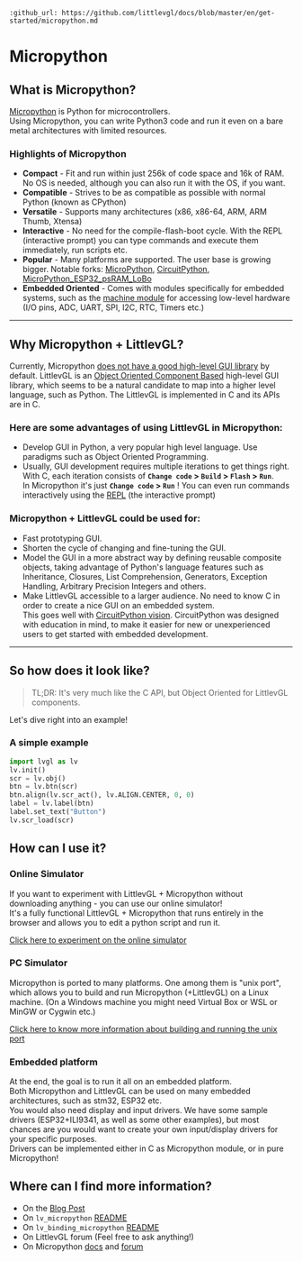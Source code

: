 ```eval_rst
:github_url: https://github.com/littlevgl/docs/blob/master/en/get-started/micropython.md
```
# Micropython

## What is Micropython?

[Micropython](http://micropython.org/) is Python for microcontrollers.  
Using Micropython, you can write Python3 code and run it even on a bare metal architectures with limited resources.

### Highlights of Micropython

- **Compact** - Fit and run within just 256k of code space and 16k of RAM. No OS is needed, although you can also run it with the OS, if you want.
- **Compatible** - Strives to be as compatible as possible with normal Python (known as CPython)
- **Versatile** - Supports many architectures (x86, x86-64, ARM, ARM Thumb, Xtensa)
- **Interactive** - No need for the compile-flash-boot cycle. With the REPL (interactive prompt) you can type commands and execute them immediately, run scripts etc.
- **Popular** - Many platforms are supported. The user base is growing bigger. Notable forks: [MicroPython](https://github.com/micropython/micropython), [CircuitPython](https://github.com/adafruit/circuitpython), [MicroPython_ESP32_psRAM_LoBo](https://github.com/loboris/MicroPython_ESP32_psRAM_LoBo)
- **Embedded Oriented** - Comes with modules specifically for embedded systems, such as the [machine module](https://docs.micropython.org/en/latest/library/machine.html#classes) for accessing low-level hardware (I/O pins, ADC, UART, SPI, I2C, RTC, Timers etc.)

---

## Why Micropython + LittlevGL?

Currently, Micropython [does not have a good high-level GUI library](https://forum.micropython.org/viewtopic.php?f=18&t=5543) by default. LittlevGL is an [Object Oriented Component Based](https://blog.littlevgl.com/2018-12-13/extend-lvgl-objects) high-level GUI library, which seems to be a natural candidate to map into a higher level language, such as Python. The LittlevGL is implemented in C and its APIs are in C.

### Here are some advantages of using LittlevGL in Micropython:

- Develop GUI in Python, a very popular high level language. Use paradigms such as Object Oriented Programming.
- Usually, GUI development requires multiple iterations to get things right. With C, each iteration consists of **`Change code` > `Build` > `Flash` > `Run`**.  
In Micropython it's just **`Change code` > `Run`** ! You can even run commands interactively using the [REPL](https://en.wikipedia.org/wiki/Read%E2%80%93eval%E2%80%93print_loop) (the interactive prompt)

### Micropython + LittlevGL could be used for:

- Fast prototyping GUI.  
- Shorten the cycle of changing and fine-tuning the GUI.
- Model the GUI in a more abstract way by defining reusable composite objects, taking advantage of Python's language features such as Inheritance, Closures, List Comprehension, Generators, Exception Handling, Arbitrary Precision Integers and others.
- Make LittlevGL accessible to a larger audience. No need to know C in order to create a nice GUI on an embedded system.  
This goes well with [CircuitPython vision](https://learn.adafruit.com/welcome-to-circuitpython/what-is-circuitpython). CircuitPython was designed with education in mind, to make it easier for new or unexperienced users to get started with embedded development.

---

## So how does it look like?

> TL;DR:
> It's very much like the C API, but Object Oriented for LittlevGL components.

Let's dive right into an example!  

### A simple example

```python
import lvgl as lv
lv.init()
scr = lv.obj()
btn = lv.btn(scr)
btn.align(lv.scr_act(), lv.ALIGN.CENTER, 0, 0)
label = lv.label(btn)
label.set_text("Button")
lv.scr_load(scr)
```

## How can I use it?

### Online Simulator

If you want to experiment with LittlevGL + Micropython without downloading anything - you can use our online simulator!  
It's a fully functional LittlevGL + Micropython that runs entirely in the browser and allows you to edit a python script and run it.

[Click here to experiment on the online simulator](https://cdn.statically.io/gh/littlevgl/lv_micropython/ef943a1ab40b32a8a77059d6e833a440446c51e8/ports/javascript/lvgl_editor.html?env=dev&script=https://raw.githubusercontent.com/littlevgl/lv_binding_micropython/dev-6.0/examples/chart_anim_example.py)

### PC Simulator

Micropython is ported to many platforms. One among them is "unix port", which allows you to build and run Micropython (+LittlevGL) on a Linux machine. (On a Windows machine you might need Virtual Box or WSL or MinGW or Cygwin etc.)  

[Click here to know more information about building and running the unix port](https://github.com/littlevgl/lv_micropython)

### Embedded platform

At the end, the goal is to run it all on an embedded platform.  
Both Micropython and LittlevGL can be used on many embedded architectures, such as stm32, ESP32 etc.  
You would also need display and input drivers. We have some sample drivers (ESP32+ILI9341, as well as some other examples), but most chances are you would want to create your own input/display drivers for your specific purposes.  
Drivers can be implemented either in C as Micropython module, or in pure Micropython!

## Where can I find more information?

- On the [Blog Post](https://blog.littlevgl.com/2019-02-20/micropython-bindings)
- On `lv_micropython` [README](https://github.com/littlevgl/lv_micropython)
- On `lv_binding_micropython` [README](https://github.com/littlevgl/lv_binding_micropython)
- On LittlevGL forum (Feel free to ask anything!)
- On Micropython [docs](http://docs.micropython.org/en/latest/) and [forum](https://forum.micropython.org/)
